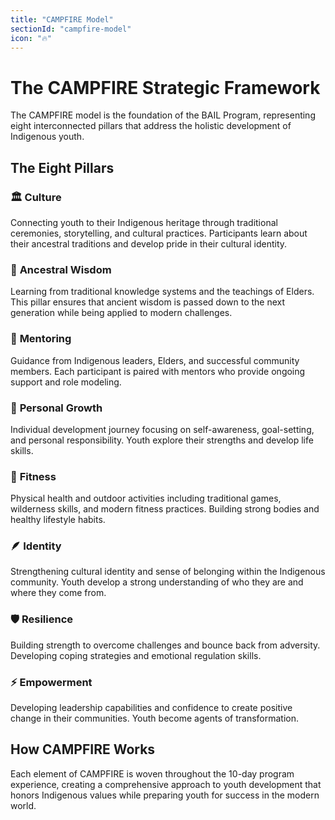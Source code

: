 ```yaml
---
title: "CAMPFIRE Model"
sectionId: "campfire-model"
icon: "🔥"
---
```


# The CAMPFIRE Strategic Framework

The CAMPFIRE model is the foundation of the BAIL Program, representing eight interconnected pillars that address the holistic development of Indigenous youth.

## The Eight Pillars

### 🏛️ **Culture**
Connecting youth to their Indigenous heritage through traditional ceremonies, storytelling, and cultural practices. Participants learn about their ancestral traditions and develop pride in their cultural identity.

### 👴 **Ancestral Wisdom**
Learning from traditional knowledge systems and the teachings of Elders. This pillar ensures that ancient wisdom is passed down to the next generation while being applied to modern challenges.

### 🤝 **Mentoring**
Guidance from Indigenous leaders, Elders, and successful community members. Each participant is paired with mentors who provide ongoing support and role modeling.

### 🌱 **Personal Growth**
Individual development journey focusing on self-awareness, goal-setting, and personal responsibility. Youth explore their strengths and develop life skills.

### 💪 **Fitness**
Physical health and outdoor activities including traditional games, wilderness skills, and modern fitness practices. Building strong bodies and healthy lifestyle habits.

### 🪶 **Identity**
Strengthening cultural identity and sense of belonging within the Indigenous community. Youth develop a strong understanding of who they are and where they come from.

### 🛡️ **Resilience**
Building strength to overcome challenges and bounce back from adversity. Developing coping strategies and emotional regulation skills.

### ⚡ **Empowerment**
Developing leadership capabilities and confidence to create positive change in their communities. Youth become agents of transformation.

## How CAMPFIRE Works

Each element of CAMPFIRE is woven throughout the 10-day program experience, creating a comprehensive approach to youth development that honors Indigenous values while preparing youth for success in the modern world.